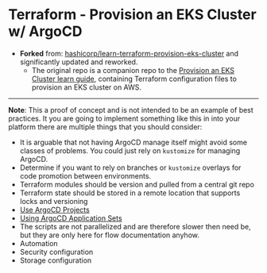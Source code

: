 # Terraform - Provision an EKS Cluster w/ ArgoCD

- **Forked** from: [hashicorp/learn-terraform-provision-eks-cluster](https://github.com/hashicorp/learn-terraform-provision-eks-cluster) and significantly updated and reworked.
  - The original repo is a companion repo to the [Provision an EKS Cluster learn guide](https://learn.hashicorp.com/terraform/kubernetes/provision-eks-cluster), containing Terraform configuration files to provision an EKS cluster on AWS.

---

**Note**: This a proof of concept and is not intended to be an example of best practices. It you are going to implement something like this in into your platform there are multiple things that you should consider:

- It is arguable that not having ArgoCD manage itself might avoid some classes of problems. You could just rely on `kustomize` for managing ArgoCD.
- Determine if you want to rely on branches or `kustomize` overlays for code promotion between environments.
- Terraform modules should be version and pulled from a central git repo
- Terraform state should be stored in a remote location that supports locks and versioning
- [Use ArgoCD Projects](https://argo-cd.readthedocs.io/en/stable/user-guide/projects/)
- [Using ArgoCD Application Sets](https://argocd-applicationset.readthedocs.io/en/stable/)
- The scripts are not parallelized and are therefore slower then need be, but they are only here for flow documentation anyhow.
- Automation
- Security configuration
- Storage configuration
